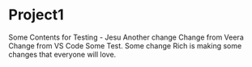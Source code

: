 # Project1
Some Contents for Testing - Jesu
Another change
Change from Veera
Change from VS Code
Some Test. Some change
Rich is making some changes that everyone will love.
